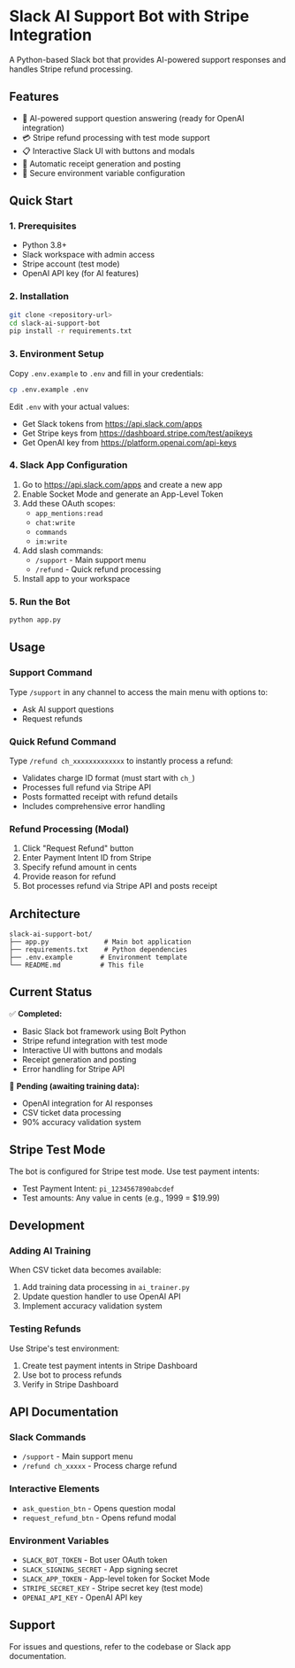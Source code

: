 # Slack AI Support Bot with Stripe Integration

A Python-based Slack bot that provides AI-powered support responses and handles Stripe refund processing.

## Features

- 🤖 AI-powered support question answering (ready for OpenAI integration)
- 💳 Stripe refund processing with test mode support
- 📋 Interactive Slack UI with buttons and modals
- 🧾 Automatic receipt generation and posting
- 🔐 Secure environment variable configuration

## Quick Start

### 1. Prerequisites

- Python 3.8+
- Slack workspace with admin access
- Stripe account (test mode)
- OpenAI API key (for AI features)

### 2. Installation

```bash
git clone <repository-url>
cd slack-ai-support-bot
pip install -r requirements.txt
```

### 3. Environment Setup

Copy `.env.example` to `.env` and fill in your credentials:

```bash
cp .env.example .env
```

Edit `.env` with your actual values:
- Get Slack tokens from https://api.slack.com/apps
- Get Stripe keys from https://dashboard.stripe.com/test/apikeys
- Get OpenAI key from https://platform.openai.com/api-keys

### 4. Slack App Configuration

1. Go to https://api.slack.com/apps and create a new app
2. Enable Socket Mode and generate an App-Level Token
3. Add these OAuth scopes:
   - `app_mentions:read`
   - `chat:write`
   - `commands`
   - `im:write`
4. Add slash commands:
   - `/support` - Main support menu
   - `/refund` - Quick refund processing
5. Install app to your workspace

### 5. Run the Bot

```bash
python app.py
```

## Usage

### Support Command
Type `/support` in any channel to access the main menu with options to:
- Ask AI support questions
- Request refunds

### Quick Refund Command
Type `/refund ch_xxxxxxxxxxxxx` to instantly process a refund:
- Validates charge ID format (must start with `ch_`)
- Processes full refund via Stripe API
- Posts formatted receipt with refund details
- Includes comprehensive error handling

### Refund Processing (Modal)
1. Click "Request Refund" button
2. Enter Payment Intent ID from Stripe
3. Specify refund amount in cents
4. Provide reason for refund
5. Bot processes refund via Stripe API and posts receipt

## Architecture

```
slack-ai-support-bot/
├── app.py              # Main bot application
├── requirements.txt    # Python dependencies
├── .env.example       # Environment template
└── README.md          # This file
```

## Current Status

✅ **Completed:**
- Basic Slack bot framework using Bolt Python
- Stripe refund integration with test mode
- Interactive UI with buttons and modals
- Receipt generation and posting
- Error handling for Stripe API

🔄 **Pending (awaiting training data):**
- OpenAI integration for AI responses
- CSV ticket data processing
- 90% accuracy validation system

## Stripe Test Mode

The bot is configured for Stripe test mode. Use test payment intents:
- Test Payment Intent: `pi_1234567890abcdef`
- Test amounts: Any value in cents (e.g., 1999 = $19.99)

## Development

### Adding AI Training
When CSV ticket data becomes available:
1. Add training data processing in `ai_trainer.py`
2. Update question handler to use OpenAI API
3. Implement accuracy validation system

### Testing Refunds
Use Stripe's test environment:
1. Create test payment intents in Stripe Dashboard
2. Use bot to process refunds
3. Verify in Stripe Dashboard

## API Documentation

### Slack Commands
- `/support` - Main support menu
- `/refund ch_xxxxx` - Process charge refund

### Interactive Elements
- `ask_question_btn` - Opens question modal
- `request_refund_btn` - Opens refund modal

### Environment Variables
- `SLACK_BOT_TOKEN` - Bot user OAuth token
- `SLACK_SIGNING_SECRET` - App signing secret
- `SLACK_APP_TOKEN` - App-level token for Socket Mode
- `STRIPE_SECRET_KEY` - Stripe secret key (test mode)
- `OPENAI_API_KEY` - OpenAI API key

## Support

For issues and questions, refer to the codebase or Slack app documentation.